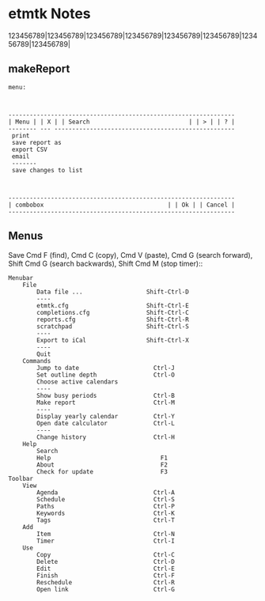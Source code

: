 # etmtk Notes

123456789|123456789|123456789|123456789|123456789|123456789|123456789|123456789|

## makeReport

    menu:



    ----------------------------------------------------------------
    | Menu | | X | | Search                            | | > | | ? |
    -------- --- ---------------------------------------------------
     print
     save report as
     export CSV
     email
     -------
     save changes to list



    ----------------------------------------------------------------
    | combobox                                   | | Ok | | Cancel |
    ----------------------------------------------------------------


## Menus

Save Cmd F (find), Cmd C (copy), Cmd V (paste), Cmd G (search forward),
Shift Cmd G (search backwards), Shift Cmd M (stop timer)::

    Menubar
        File
            Data file ...                  Shift-Ctrl-D
            ----
            etmtk.cfg                      Shift-Ctrl-E
            completions.cfg                Shift-Ctrl-C
            reports.cfg                    Shift-Ctrl-R
            scratchpad                     Shift-Ctrl-S
            ----
            Export to iCal                 Shift-Ctrl-X
            ----
            Quit
        Commands
            Jump to date                     Ctrl-J
            Set outline depth                Ctrl-O
            Choose active calendars
            ----
            Show busy periods                Ctrl-B
            Make report                      Ctrl-M
            ----
            Display yearly calendar          Ctrl-Y
            Open date calculator             Ctrl-L
            ----
            Change history                   Ctrl-H
        Help
            Search
            Help                               F1
            About                              F2
            Check for update                   F3
    Toolbar
        View
            Agenda                           Ctrl-A
            Schedule                         Ctrl-S
            Paths                            Ctrl-P
            Keywords                         Ctrl-K
            Tags                             Ctrl-T
        Add
            Item                             Ctrl-N
            Timer                            Ctrl-I
        Use
            Copy                             Ctrl-C
            Delete                           Ctrl-D
            Edit                             Ctrl-E
            Finish                           Ctrl-F
            Reschedule                       Ctrl-R
            Open link                        Ctrl-G

